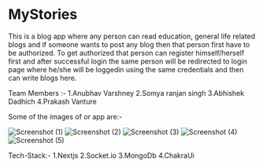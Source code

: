 # MyStories
This is a blog app where any person can read education, general life related blogs and if someone wants to post any blog then that person first have to be authorized.
To get authorized that person can register himself/herself first and after successful login the same person will be redirected to login page where he/she will be loggedin using the same credentials and then can write blogs here.

Team Members :-
1.Anubhav Varshney
2.Somya ranjan singh
3.Abhishek Dadhich
4.Prakash Vanture

Some of the images of or app are:-

![Screenshot (1)](https://user-images.githubusercontent.com/103635044/209325104-81b09517-22bf-4f78-914f-9d2e27facb01.png)
![Screenshot (2)](https://user-images.githubusercontent.com/103635044/209325121-6f81ebfd-e6c9-4a6b-ac40-f784efd9fdb3.png)
![Screenshot (3)](https://user-images.githubusercontent.com/103635044/209325130-9d273d4e-cea9-487b-b3cc-60e1c6f6d2bf.png)
![Screenshot (4)](https://user-images.githubusercontent.com/103635044/209325136-8d08e979-d60f-4e73-b8d0-864dc4e38821.png)
![Screenshot (5)](https://user-images.githubusercontent.com/103635044/209325140-6ad59598-7964-469a-9570-7f3f5766c4db.png)

Tech-Stack:-
1.Nextjs
2.Socket.io
3.MongoDb
4.ChakraUi

